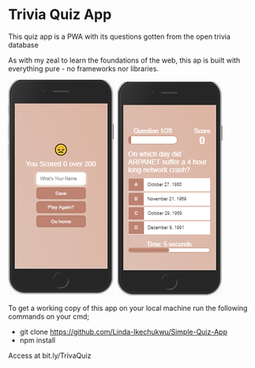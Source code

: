 # Trivia Quiz App

This quiz app is a PWA with its questions gotten from the open trivia database

As with my zeal to learn the foundations of the web, this ap is built with everything pure - no frameworks nor libraries.

<img src="./src/images/game.png"> ![game2](src/images/game2.png)

To get a working copy of this app on your local machine run the following commands on your cmd;

* git clone https://github.com/Linda-Ikechukwu/Simple-Quiz-App
* npm install 

Access at bit.ly/TrivaQuiz

